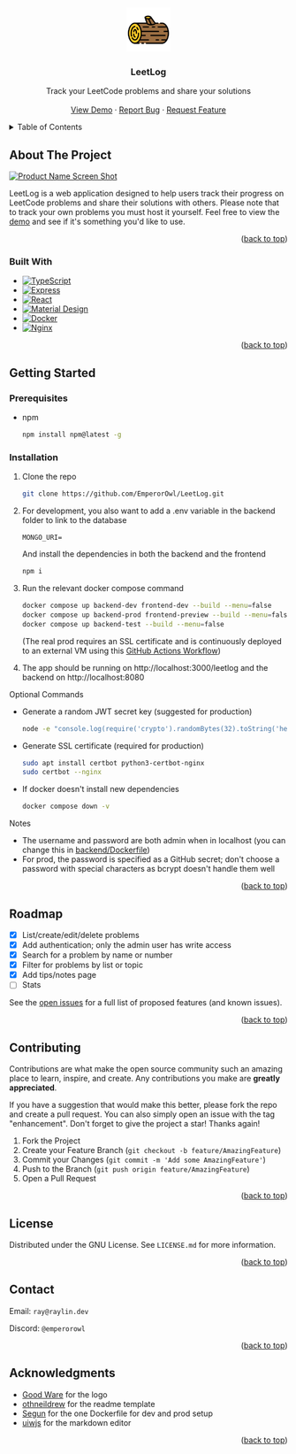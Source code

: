 <a id="readme-top"></a>



<!-- PROJECT LOGO -->
<br />
<div align="center">
  <a href="https://github.com/EmperorOwl/LeetLog">
    <img src="frontend/public/logo.png" alt="Logo" width="80" height="80">
  </a>

<h3 align="center">LeetLog</h3>

  <p align="center">
    Track your LeetCode problems and share your solutions
    <br />
    <br />
    <a href="https://app.raylin.dev/leetlog">View Demo</a>
    &middot;
    <a href="https://github.com/EmperorOwl/LeetLog/issues/new?labels=bug&template=bug-report---.md">Report Bug</a>
    &middot;
    <a href="https://github.com/EmperorOwl/LeetLog/issues/new?labels=enhancement&template=feature-request---.md">Request Feature</a>
  </p>
</div>



<!-- TABLE OF CONTENTS -->
<details>
  <summary>Table of Contents</summary>
  <ol>
    <li>
      <a href="#about-the-project">About The Project</a>
      <ul>
        <li><a href="#built-with">Built With</a></li>
      </ul>
    </li>
    <li>
      <a href="#getting-started">Getting Started</a>
      <ul>
        <li><a href="#prerequisites">Prerequisites</a></li>
        <li><a href="#installation">Installation</a></li>
      </ul>
    </li>
    <li><a href="#roadmap">Roadmap</a></li>
    <li><a href="#contributing">Contributing</a></li>
    <li><a href="#license">License</a></li>
    <li><a href="#contact">Contact</a></li>
    <li><a href="#acknowledgments">Acknowledgments</a></li>
  </ol>
</details>



<!-- ABOUT THE PROJECT -->

## About The Project

[![Product Name Screen Shot][product-screenshot]](https://app.raylin.dev/leetlog)

LeetLog is a web application designed to help users track their progress on LeetCode problems
and share their solutions with others. Please note that to track your own problems you must host it yourself.
Feel free to view the [demo](https://app.raylin.dev/leetlog) and see if it's something you'd like to use.

<p align="right">(<a href="#readme-top">back to top</a>)</p>

### Built With

* [![TypeScript][TypeScript]][TypeScript-url]
* [![Express][Express.js]][Express-url]
* [![React][React.js]][React-url]
* [![Material Design][Material-Design]][Material-Design-url]
* [![Docker][Docker]][Docker-url]
* [![Nginx][Nginx]][Nginx-url]

<p align="right">(<a href="#readme-top">back to top</a>)</p>



<!-- GETTING STARTED -->

## Getting Started

### Prerequisites

* npm
  ```sh
  npm install npm@latest -g
  ```

### Installation

1. Clone the repo
   ```sh
   git clone https://github.com/EmperorOwl/LeetLog.git
   ```
   
2. For development, you also want to add a .env variable in the backend folder to link to the database
   ```text
   MONGO_URI=
   ```
   And install the dependencies in both the backend and the frontend
   ```sh
   npm i
   ```

3. Run the relevant docker compose command
   ```sh
   docker compose up backend-dev frontend-dev --build --menu=false
   docker compose up backend-prod frontend-preview --build --menu=false
   docker compose up backend-test --build --menu=false
   ```
   (The real prod requires an SSL certificate and is continuously deployed to an external VM using this 
   [GitHub Actions Workflow](https://github.com/EmperorOwl/LeetLog/blob/master/.github/workflows/cd.yaml))

4. The app should be running on http://localhost:3000/leetlog and the backend on http://localhost:8080

Optional Commands

- Generate a random JWT secret key (suggested for production)
  ```sh
  node -e "console.log(require('crypto').randomBytes(32).toString('hex'))"
  ```

- Generate SSL certificate (required for production)
  ```sh
  sudo apt install certbot python3-certbot-nginx
  sudo certbot --nginx
  ```

- If docker doesn't install new dependencies
  ```sh
  docker compose down -v
  ```

Notes

- The username and password are both admin when in localhost 
  (you can change this in [backend/Dockerfile](https://github.com/EmperorOwl/LeetLog/blob/master/backend/Dockerfile))
- For prod, the password is specified as a GitHub secret; don't choose a password with special characters 
  as bcrypt doesn't handle them well

<p align="right">(<a href="#readme-top">back to top</a>)</p>



<!-- ROADMAP -->

## Roadmap

- [x] List/create/edit/delete problems
- [x] Add authentication; only the admin user has write access
- [x] Search for a problem by name or number
- [x] Filter for problems by list or topic
- [x] Add tips/notes page
- [ ] Stats

See the [open issues](https://github.com/EmperorOwl/LeetLog/issues) for a full list of proposed features (and known
issues).

<p align="right">(<a href="#readme-top">back to top</a>)</p>



<!-- CONTRIBUTING -->

## Contributing

Contributions are what make the open source community such an amazing place to learn, inspire, and create. Any
contributions you make are **greatly appreciated**.

If you have a suggestion that would make this better, please fork the repo and create a pull request. You can also
simply open an issue with the tag "enhancement".
Don't forget to give the project a star! Thanks again!

1. Fork the Project
2. Create your Feature Branch (`git checkout -b feature/AmazingFeature`)
3. Commit your Changes (`git commit -m 'Add some AmazingFeature'`)
4. Push to the Branch (`git push origin feature/AmazingFeature`)
5. Open a Pull Request

<p align="right">(<a href="#readme-top">back to top</a>)</p>



<!-- LICENSE -->

## License

Distributed under the GNU License. See `LICENSE.md` for more information.

<p align="right">(<a href="#readme-top">back to top</a>)</p>



<!-- CONTACT -->

## Contact

Email: `ray@raylin.dev`

Discord: `@emperorowl`

<p align="right">(<a href="#readme-top">back to top</a>)</p>



<!-- ACKNOWLEDGMENTS -->

## Acknowledgments

* [Good Ware](https://www.flaticon.com/free-icon/wood_2933617) for the logo
* [othneildrew](https://github.com/othneildrew) for the readme template
* [Segun](https://dev.to/massivebrains/use-same-dockerfile-for-dev-production-1l7f) for the one Dockerfile for dev and
  prod setup
* [uiwjs](https://github.com/uiwjs/react-md-editor) for the markdown editor

<p align="right">(<a href="#readme-top">back to top</a>)</p>



<!-- MARKDOWN LINKS & IMAGES -->
<!-- https://www.markdownguide.org/basic-syntax/#reference-style-links -->

[product-screenshot]: frontend/public/demo.gif

[TypeScript]: https://img.shields.io/badge/TypeScript-007ACC?style=for-the-badge&logo=typescript&logoColor=white

[TypeScript-url]: https://www.typescriptlang.org/

[Express.js]: https://img.shields.io/badge/Express-000000?style=for-the-badge&logo=express&logoColor=white

[Express-url]: https://expressjs.com/

[React.js]: https://img.shields.io/badge/React-20232A?style=for-the-badge&logo=react&logoColor=61DAFB

[React-url]: https://reactjs.org/

[Material-Design]: https://img.shields.io/badge/Material%20Design-757575?style=for-the-badge&logo=material-design&logoColor=white

[Material-Design-url]: https://material.io/

[Docker]: https://img.shields.io/badge/Docker-2496ED?style=for-the-badge&logo=docker&logoColor=white

[Docker-url]: https://www.docker.com/

[Nginx]: https://img.shields.io/badge/Nginx-009639?style=for-the-badge&logo=nginx&logoColor=white

[Nginx-url]: https://www.nginx.com/
